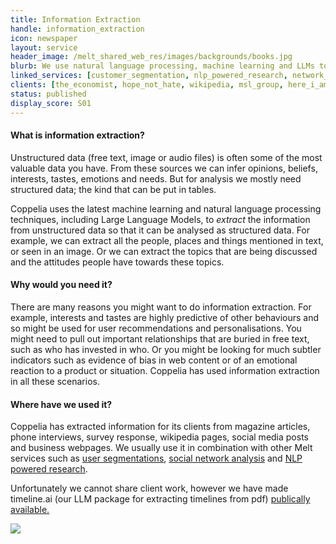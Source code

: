 ```yaml
---
title: Information Extraction
handle: information_extraction
icon: newspaper
layout: service
header_image: /melt_shared_web_res/images/backgrounds/books.jpg
blurb: We use natural language processing, machine learning and LLMs to extract valuable information from free text, images and sound.
linked_services: [customer_segmentation, nlp_powered_research, network_analysis, data_visualisation]
clients: [the_economist, hope_not_hate, wikipedia, msl_group, here_i_am, maido, beauhurst]
status: published
display_score: S01
---
```


#### What is information extraction?

Unstructured data (free text, image or audio files) is often some of the most valuable data you have. From these sources we can infer opinions, beliefs, interests, tastes, emotions and needs. But for analysis we mostly need structured data; the kind that can be put in tables. 

Coppelia uses the latest machine learning and natural language processing techniques, including Large Language Models, to *extract* the information from unstructured data so that it can be analysed as structured data. For example, we can extract all the people, places and things mentioned in text, or seen in an image. Or we can extract the topics that are being discussed and the attitudes people have towards these topics.

#### Why would you need it?

There are many reasons you might want to do information extraction. For example, interests and tastes are highly predictive of other behaviours and so might be used for user recommendations and personalisations. You might need to pull out important relationships that are buried in free text, such as who has invested in who. Or you might be looking for much subtler indicators such as evidence of bias in web content or of an emotional reaction to a product or situation. Coppelia has used information extraction in all these scenarios.

#### Where have we used it?

Coppelia has extracted information for its clients from magazine articles, phone interviews, survey response, wikipedia pages, social media posts and business webpages. We usually use it in combination with other Melt services such as <a href="/services/customer_segmentation">user segmentations</a>, <a href="/services/network_analysis">social network analysis</a> and <a href="/services/nlp_powered_research">NLP powered research</a>.

Unfortunately we cannot share client work, however we have made timeline.ai (our LLM package for extracting timelines from pdf) [publically available.](https://github.com/coppeliaMLA/timeline_ai)

![](/melt_shared_web_res/images/page_images/timeline_ai.png)